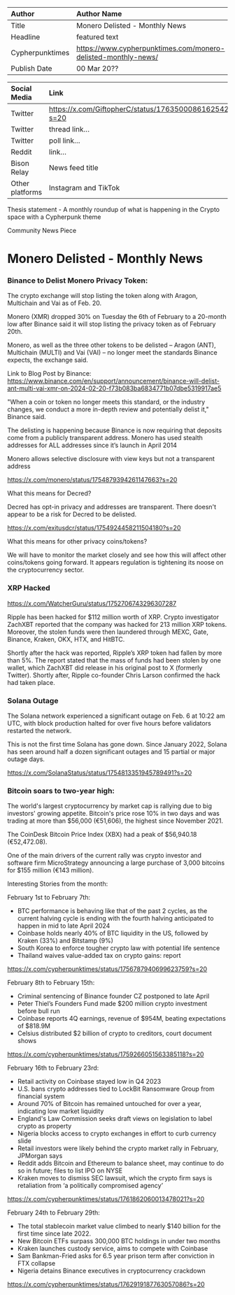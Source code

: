 | Author | Author Name |
| :---- | :---- |
| Title | Monero Delisted - Monthly News |
| Headline  | featured text |
| Cypherpunktimes | https://www.cypherpunktimes.com/monero-delisted-monthly-news/ |
| Publish Date | 00 Mar 20?? |

| Social Media | Link |
| :---- | :---- |
| Twitter | https://x.com/GiftopherC/status/1763500086162542988?s=20 |
| Twitter | thread link… |
| Twitter | poll link… |
| Reddit  | link… |
| Bison Relay | News feed title |
| Other platforms | Instagram and TikTok |

Thesis statement - A monthly roundup of what is happening in the Crypto space with a Cypherpunk theme

Community News Piece


# Monero Delisted - Monthly News

### Binance to Delist Monero Privacy Token:

The crypto exchange will stop listing the token along with Aragon, Multichain and Vai as of Feb. 20.

Monero (XMR) dropped 30% on Tuesday the 6th of February to a 20-month low after Binance said it will stop listing the privacy token as of February 20th.

Monero, as well as the three other tokens to be delisted – Aragon (ANT), Multichain (MULTI) and Vai (VAI) – no longer meet the standards Binance expects, the exchange said.

Link to Blog Post by Binance: https://www.binance.com/en/support/announcement/binance-will-delist-ant-multi-vai-xmr-on-2024-02-20-f73b083ba6834771b07dbe5319917ae5 

"When a coin or token no longer meets this standard, or the industry changes, we conduct a more in-depth review and potentially delist it," Binance said.

The delisting is happening because Binance is now requiring that deposits come from a publicly transparent address. Monero has used stealth addresses for ALL addresses since it’s launch in April 2014

Monero allows selective disclosure with view keys but not a transparent address

https://x.com/monero/status/1754879394261147663?s=20

What this means for Decred?

Decred has opt-in privacy and addresses are transparent. There doesn't appear to be a risk for Decred to be delisted.

https://x.com/exitusdcr/status/1754924458211504180?s=20

What this means for other privacy coins/tokens?

We will have to monitor the market closely and see how this will affect other coins/tokens going forward. It appears regulation is tightening its noose on the cryptocurrency sector.

### XRP Hacked

https://x.com/WatcherGuru/status/1752706743296307287

Ripple has been hacked for $112 million worth of XRP. Crypto investigator ZachXBT reported that the company was hacked for 213 million XRP tokens. Moreover, the stolen funds were then laundered through MEXC, Gate, Binance, Kraken, OKX, HTX, and HitBTC.

Shortly after the hack was reported, Ripple’s XRP token had fallen by more than 5%. The report stated that the mass of funds had been stolen by one wallet, which ZachXBT did release in his original post to X (formerly Twitter). Shortly after, Ripple co-founder Chris Larson confirmed the hack had taken place.

### Solana Outage

The Solana network experienced a significant outage on Feb. 6 at 10:22 am UTC, with block production halted for over five hours before validators restarted the network. 

This is not the first time Solana has gone down. Since January 2022, Solana has seen around half a dozen significant outages and 15 partial or major outage days.

https://x.com/SolanaStatus/status/1754813351945789491?s=20 

### Bitcoin soars to two-year high:

The world's largest cryptocurrency by market cap is rallying due to big investors' growing appetite. Bitcoin's price rose 10% in two days and was trading at more than $56,000 (€51,606), the highest since November 2021.

The CoinDesk Bitcoin Price Index (XBX) had a peak of $56,940.18 (€52,472.08).

One of the main drivers of the current rally was crypto investor and software firm MicroStrategy announcing a large purchase of 3,000 bitcoins for $155 million (€143 million).


Interesting Stories from the month:

February 1st to February 7th:

- BTC performance is behaving like that of the past 2 cycles, as the current halving cycle is ending with the fourth halving anticipated to happen in mid to late April 2024
- Coinbase holds nearly 40% of BTC liquidity in the US, followed by Kraken (33%) and Bitstamp (9%)
- South Korea to enforce tougher crypto law with potential life sentence
- Thailand waives value-added tax on crypto gains: report

https://x.com/cypherpunktimes/status/1756787940699623759?s=20

February 8th to February 15th:

- Criminal sentencing of Binance founder CZ postponed to late April
- Peter Thiel’s Founders Fund made $200 million crypto investment before bull run
- Coinbase reports 4Q earnings, revenue of $954M, beating expectations of $818.9M
- Celsius distributed $2 billion of crypto to creditors, court document shows

https://x.com/cypherpunktimes/status/1759266051563385118?s=20

February 16th to February 23rd:

- Retail activity on Coinbase stayed low in Q4 2023
- U.S. bans crypto addresses tied to LockBit Ransomware Group from financial system
- Around 70% of Bitcoin has remained untouched for over a year, indicating low market liquidity
- England's Law Commission seeks draft views on legislation to label crypto as property
- Nigeria blocks access to crypto exchanges in effort to curb currency slide
- Retail investors were likely behind the crypto market rally in February, JPMorgan says
- Reddit adds Bitcoin and Ethereum to balance sheet, may continue to do so in future; files to list IPO on NYSE
- Kraken moves to dismiss SEC lawsuit, which the crypto firm says is retaliation from ‘a politically compromised agency’

https://x.com/cypherpunktimes/status/1761862060013478021?s=20

February 24th to February 29th:

- The total stablecoin market value climbed to nearly $140 billion for the first time since late 2022.
- New Bitcoin ETFs surpass 300,000 BTC holdings in under two months
- Kraken launches custody service, aims to compete with Coinbase
- Sam Bankman-Fried asks for 6.5 year prison term after conviction in FTX collapse
- Nigeria detains Binance executives in cryptocurrency crackdown

https://x.com/cypherpunktimes/status/1762919187763057086?s=20

